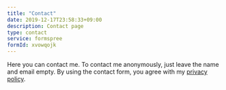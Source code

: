 ```yaml
---
title: "Contact"
date: 2019-12-17T23:58:33+09:00
description: Contact page
type: contact
service: formspree
formId: xvowqojk
---
```


Here you can contact me. To contact me anonymously, just leave the name and email empty. By using the contact form, you agree with my [privacy policy](/privacy).
